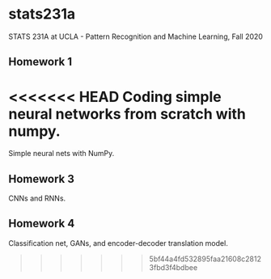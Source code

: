 # stats231a
STATS 231A at UCLA - Pattern Recognition and Machine Learning, Fall 2020

## Homework 1

<<<<<<< HEAD
Coding simple neural networks from scratch with numpy.
=======
Simple neural nets with NumPy.

## Homework 3

CNNs and RNNs.

## Homework 4

Classification net, GANs, and encoder-decoder translation model.
>>>>>>> 5bf44a4fd532895faa21608c28123fbd3f4bdbee
